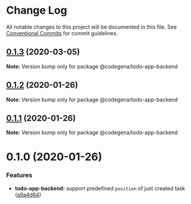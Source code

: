 # Change Log

All notable changes to this project will be documented in this file.
See [Conventional Commits](https://conventionalcommits.org) for commit guidelines.

## [0.1.3](https://github.com/koshevy/codegena/compare/@codegena/todo-app-backend@0.1.2...@codegena/todo-app-backend@0.1.3) (2020-03-05)

**Note:** Version bump only for package @codegena/todo-app-backend





## [0.1.2](https://github.com/koshevy/codegena/compare/@codegena/todo-app-backend@0.1.1...@codegena/todo-app-backend@0.1.2) (2020-01-26)

**Note:** Version bump only for package @codegena/todo-app-backend





## [0.1.1](https://github.com/koshevy/codegena/compare/@codegena/todo-app-backend@0.1.0...@codegena/todo-app-backend@0.1.1) (2020-01-26)

**Note:** Version bump only for package @codegena/todo-app-backend





# 0.1.0 (2020-01-26)


### Features

* **todo-app-backend:** support predefined `position` of just created task ([a9a4d64](https://github.com/koshevy/codegena/commit/a9a4d6497abc46a45621d7984e01c4e45ec565a9))
